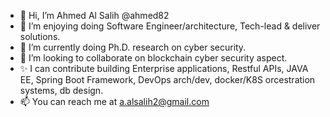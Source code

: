 - 👋 Hi, I’m Ahmed Al Salih @ahmed82 
- 👀 I’m enjoying doing Software Engineer/architecture, Tech-lead & deliver solutions.
- 🌱 I’m currently doing Ph.D. research on cyber security.
- 💞️ I’m looking to collaborate on blockchain cyber security aspect.
- ✨ I can contribute building  Enterprise applications, Restful APIs, JAVA EE, Spring Boot Framework, DevOps arch/dev, docker/K8S orcestration systems, db design.
- 📫 You can reach me at a.alsalih2@gmail.com

<!---
ahmed82/ahmed82 is a ✨ special ✨ repository because its `README.md` (this file) appears on your GitHub profile.
You can click the Preview link to take a look at your changes.
--->
